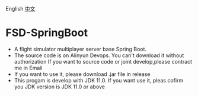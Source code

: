 English [中文](README-ZH.md)
# FSD-SpringBoot
* A flight simulator multiplayer server base Spring Boot.
* The source code is on Alinyun Devops. You can't download it without authorization If you want to source code or joint develop,please contract me in Email
* If you want to use it, please download .jar file in release
* This progam is develop with JDK 11.0. If you want use it, pleas cofirm you JDK version is JDK 11.0 or above
